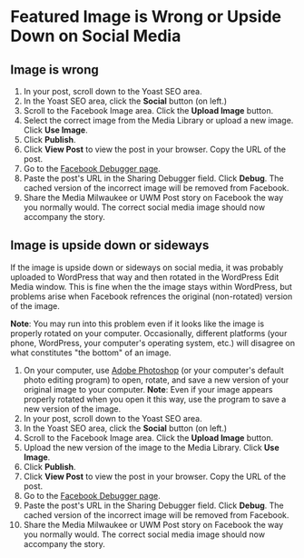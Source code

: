 # Featured Image is Wrong or Upside Down on Social Media

## Image is wrong

1. In your post, scroll down to the Yoast SEO area.&#x20;
2. In the Yoast SEO area, click the **Social** button (on left.)
3. Scroll to the Facebook Image area. Click the **Upload Image** button.&#x20;
4. Select the correct image from the Media Library or upload a new image. Click **Use Image**.
5. Click **Publish**.
6. Click **View Post** to view the post in your browser. Copy the URL of the post.
7. Go to the [Facebook Debugger page](https://developers.facebook.com/tools/debug/sharing/).&#x20;
8. Paste the post's URL in the Sharing Debugger field. Click **Debug**. The cached version of the incorrect image will be removed from Facebook.
9. Share the Media Milwaukee or UWM Post story on Facebook the way you normally would. The correct social media image should now accompany the story.&#x20;

## Image is upside down or sideways

If the image is upside down or sideways on social media, it was probably uploaded to WordPress that way and then rotated in the WordPress Edit Media window. This is fine when the the image stays within WordPress, but problems arise when Facebook refrences the original (non-rotated) version of the image.

**Note**: You may run into this problem even if it looks like the image is properly rotated on your computer. Occasionally, different platforms (your phone, WordPress, your computer's operating system, etc.) will disagree on what constitutes "the bottom" of an image.

1. On your computer, use [Adobe Photoshop](https://jjloomis.gitbooks.io/adobe-photoshop-basics/content/) (or your computer's default photo editing program) to open, rotate, and save a new version of your original image to your computer. **Note**: Even if your image appears properly rotated when you open it this way, use the program to save a new version of the image.
2. In your post, scroll down to the Yoast SEO area.&#x20;
3. In the Yoast SEO area, click the **Social** button (on left.)
4. Scroll to the Facebook Image area. Click the **Upload Image** button.&#x20;
5. Upload the new version of the image to the Media Library. Click **Use Image**.
6. Click **Publish**.
7. Click **View Post** to view the post in your browser. Copy the URL of the post.
8. Go to the [Facebook Debugger page](https://developers.facebook.com/tools/debug/sharing/).&#x20;
9. Paste the post's URL in the Sharing Debugger field. Click **Debug**. The cached version of the incorrect image will be removed from Facebook.
10. Share the Media Milwaukee or UWM Post story on Facebook the way you normally would. The correct social media image should now accompany the story.
